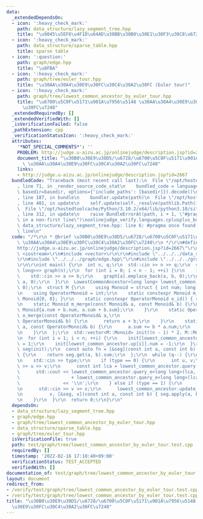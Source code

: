 ```yaml
---
data:
  _extendedDependsOn:
  - icon: ':heavy_check_mark:'
    path: data_structure/lazy_segment_tree.hpp
    title: "\u9045\u5EF6\u4F1D\u64AD\u30BB\u30B0\u30E1\u30F3\u30C8\u6728"
  - icon: ':heavy_check_mark:'
    path: data_structure/sparse_table.hpp
    title: sparse table
  - icon: ':question:'
    path: graph/edge.hpp
    title: "\u8FBA"
  - icon: ':heavy_check_mark:'
    path: graph/tree/euler_tour.hpp
    title: "\u30AA\u30A4\u30E9\u30FC\u30C4\u30A2\u30FC (Euler tour)"
  - icon: ':heavy_check_mark:'
    path: graph/tree/lowest_common_ancestor_by_euler_tour.hpp
    title: "\u6700\u5C0F\u5171\u901A\u7956\u5148 \u30AA\u30A4\u30E9\u30FC\u30C4\u30A2\
      \u30FC\u7248"
  _extendedRequiredBy: []
  _extendedVerifiedWith: []
  _isVerificationFailed: false
  _pathExtension: cpp
  _verificationStatusIcon: ':heavy_check_mark:'
  attributes:
    '*NOT_SPECIAL_COMMENTS*': ''
    PROBLEM: http://judge.u-aizu.ac.jp/onlinejudge/description.jsp?id=2667
    document_title: "\u30B0\u30E9\u30D5/\u6728/\u6700\u5C0F\u5171\u901A\u7956\u5148\
      \ \u30AA\u30A4\u30E9\u30FC\u30C4\u30A2\u30FC\u7248"
    links:
    - http://judge.u-aizu.ac.jp/onlinejudge/description.jsp?id=2667
  bundledCode: "Traceback (most recent call last):\n  File \"/opt/hostedtoolcache/Python/3.10.2/x64/lib/python3.10/site-packages/onlinejudge_verify/documentation/build.py\"\
    , line 71, in _render_source_code_stat\n    bundled_code = language.bundle(stat.path,\
    \ basedir=basedir, options={'include_paths': [basedir]}).decode()\n  File \"/opt/hostedtoolcache/Python/3.10.2/x64/lib/python3.10/site-packages/onlinejudge_verify/languages/cplusplus.py\"\
    , line 187, in bundle\n    bundler.update(path)\n  File \"/opt/hostedtoolcache/Python/3.10.2/x64/lib/python3.10/site-packages/onlinejudge_verify/languages/cplusplus_bundle.py\"\
    , line 401, in update\n    self.update(self._resolve(pathlib.Path(included), included_from=path))\n\
    \  File \"/opt/hostedtoolcache/Python/3.10.2/x64/lib/python3.10/site-packages/onlinejudge_verify/languages/cplusplus_bundle.py\"\
    , line 312, in update\n    raise BundleErrorAt(path, i + 1, \"#pragma once found\
    \ in a non-first line\")\nonlinejudge_verify.languages.cplusplus_bundle.BundleErrorAt:\
    \ data_structure/lazy_segment_tree.hpp: line 6: #pragma once found in a non-first\
    \ line\n"
  code: "/*\r\n * @brief \u30B0\u30E9\u30D5/\u6728/\u6700\u5C0F\u5171\u901A\u7956\u5148\
    \ \u30AA\u30A4\u30E9\u30FC\u30C4\u30A2\u30FC\u7248\r\n */\r\n#define PROBLEM \"\
    http://judge.u-aizu.ac.jp/onlinejudge/description.jsp?id=2667\"\r\n\r\n#include\
    \ <iostream>\r\n#include <vector>\r\n\r\n#include \"../../../data_structure/lazy_segment_tree.hpp\"\
    \r\n#include \"../../../graph/edge.hpp\"\r\n#include \"../../../graph/tree/lowest_common_ancestor_by_euler_tour.hpp\"\
    \r\n\r\nint main() {\r\n  int n, q;\r\n  std::cin >> n >> q;\r\n  std::vector<std::vector<Edge<long\
    \ long>>> graph(n);\r\n  for (int i = 0; i < n - 1; ++i) {\r\n    int a, b;\r\n\
    \    std::cin >> a >> b;\r\n    graph[a].emplace_back(a, b, 0);\r\n    graph[b].emplace_back(b,\
    \ a, 0);\r\n  }\r\n  LowestCommonAncestor<long long> lowest_common_ancestor(graph,\
    \ 0);\r\n  struct M {\r\n    using Monoid = struct { int num; long long sum; };\r\
    \n    using OperatorMonoid = int;\r\n    static constexpr Monoid m_id() { return\
    \ Monoid{0, 0}; }\r\n    static constexpr OperatorMonoid o_id() { return 0; }\r\
    \n    static Monoid m_merge(const Monoid& a, const Monoid& b) {\r\n      return\
    \ Monoid{a.num + b.num, a.sum + b.sum};\r\n    }\r\n    static OperatorMonoid\
    \ o_merge(const OperatorMonoid& a,\r\n                                  const\
    \ OperatorMonoid& b) {\r\n      return a + b;\r\n    }\r\n    static Monoid apply(Monoid\
    \ a, const OperatorMonoid& b) {\r\n      a.sum += b * a.num;\r\n      return a;\r\
    \n    }\r\n  };\r\n  std::vector<M::Monoid> init((n - 1) * 2, M::Monoid{0, 0});\r\
    \n  for (int i = 1; i < n; ++i) {\r\n    init[lowest_common_ancestor.down[i]].num\
    \ = 1;\r\n    init[lowest_common_ancestor.up[i]].num = -1;\r\n  }\r\n  LazySegmentTree<M>\
    \ seg(init);\r\n  const auto fn = [&seg](const int a, const int b) -> long long\
    \ {\r\n    return seg.get(a, b).sum;\r\n  };\r\n  while (q--) {\r\n    int type;\r\
    \n    std::cin >> type;\r\n    if (type == 0) {\r\n      int u, v;\r\n      std::cin\
    \ >> u >> v;\r\n      const int lca = lowest_common_ancestor.query(u, v);\r\n\
    \      std::cout << lowest_common_ancestor.query_e<long long>(lca, u, fn)\r\n\
    \                   + lowest_common_ancestor.query_e<long long>(lca, v, fn)\r\n\
    \                << '\\n';\r\n    } else if (type == 1) {\r\n      int v, x;\r\
    \n      std::cin >> v >> x;\r\n      lowest_common_ancestor.update_subtree_e(\r\
    \n          v, [&seg, x](const int a, const int b) { seg.apply(a, b, x); });\r\
    \n    }\r\n  }\r\n  return 0;\r\n}\r\n"
  dependsOn:
  - data_structure/lazy_segment_tree.hpp
  - graph/edge.hpp
  - graph/tree/lowest_common_ancestor_by_euler_tour.hpp
  - data_structure/sparse_table.hpp
  - graph/tree/euler_tour.hpp
  isVerificationFile: true
  path: test/graph/tree/lowest_common_ancestor_by_euler_tour.test.cpp
  requiredBy: []
  timestamp: '2022-02-16 17:10:40+09:00'
  verificationStatus: TEST_ACCEPTED
  verifiedWith: []
documentation_of: test/graph/tree/lowest_common_ancestor_by_euler_tour.test.cpp
layout: document
redirect_from:
- /verify/test/graph/tree/lowest_common_ancestor_by_euler_tour.test.cpp
- /verify/test/graph/tree/lowest_common_ancestor_by_euler_tour.test.cpp.html
title: "\u30B0\u30E9\u30D5/\u6728/\u6700\u5C0F\u5171\u901A\u7956\u5148 \u30AA\u30A4\
  \u30E9\u30FC\u30C4\u30A2\u30FC\u7248"
---
```

